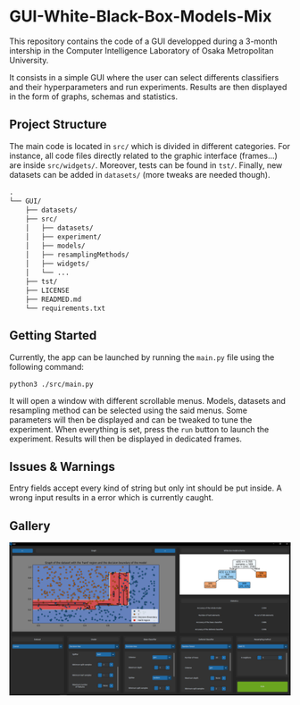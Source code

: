 # GUI-White-Black-Box-Models-Mix

This repository contains the code of a GUI developped during a 3-month intership in the Computer Intelligence Laboratory of Osaka Metropolitan University.

It consists in a simple GUI where the user can select differents classifiers and their hyperparameters and run experiments. Results are then displayed in the form of graphs, 
schemas and statistics.


## Project Structure
The main code is located in `src/` which is divided in different categories. For instance, all code files directly related to the graphic interface (frames...) are inside `src/widgets/`. Moreover, tests can be found in `tst/`. Finally, new datasets can be added in `datasets/` (more tweaks are needed though).
```
.
└── GUI/
    ├── datasets/
    ├── src/
    │   ├── datasets/
    │   ├── experiment/
    │   ├── models/
    │   ├── resamplingMethods/
    │   ├── widgets/
    │   └── ...
    ├── tst/
    ├── LICENSE
    ├── READMED.md
    └── requirements.txt
```

## Getting Started

Currently, the app can be launched by running the `main.py` file using the following command:
```console
python3 ./src/main.py
```
 It will open a window with different scrollable menus. Models, datasets and resampling method can be selected using the said menus. Some parameters will then be displayed and can be tweaked to tune the experiment. When everything is set, press the `run` button to launch the experiment. Results will then be displayed in dedicated frames.


## Issues & Warnings

Entry fields accept every kind of string but only int should be put inside. A wrong input results in a error which is currently caught.


## Gallery

![](Example.png)